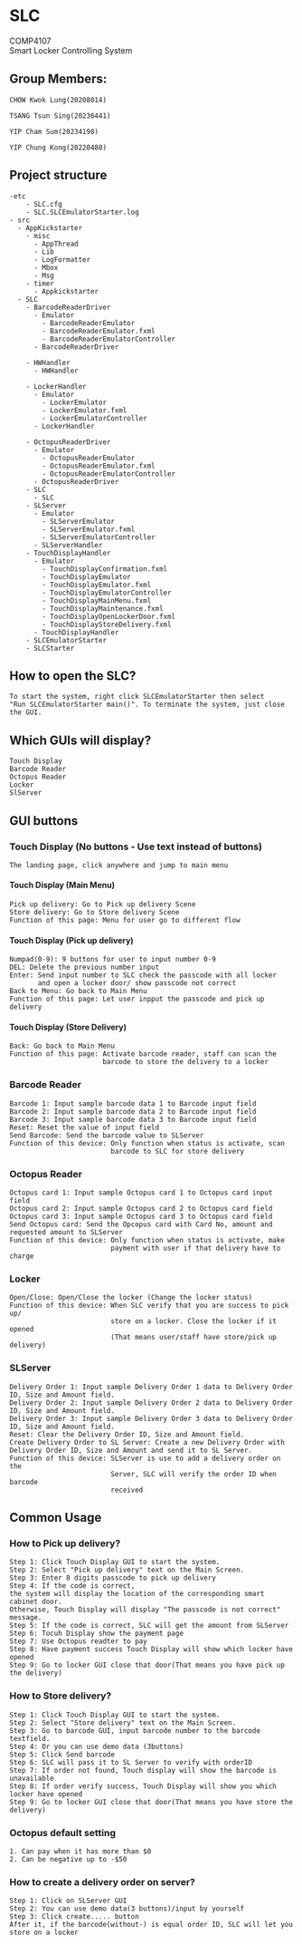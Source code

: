 # SLC
COMP4107\
Smart Locker Controlling System

## Group Members:

    CHOW Kwok Lung(20208014)

    TSANG Tsun Sing(20236441)
    
    YIP Cham Sum(20234198)
    
    YIP Chung Kong(20220480)

## Project structure
    -etc
        - SLC.cfg
        - SLC.SLCEmulatorStarter.log
    - src
      - AppKickstarter
        - misc
          - AppThread
          - Lib
          - LogFormatter
          - Mbox
          - Msg
        - timer
          - Appkickstarter
      - SLC
        - BarcodeReaderDriver
          - Emulator
            - BarcodeReaderEmulator
            - BarcodeReaderEmulator.fxml
            - BarcodeReaderEmulatorController
          - BarcodeReaderDriver
          
        - HWHandler
          - HWHandler
          
        - LockerHandler
          - Emulator
            - LockerEmulator
            - LockerEmulator.fxml
            - LockerEmulatorController
          - LockerHandler
          
        - OctopusReaderDriver
          - Emulator
            - OctopusReaderEmulator
            - OctopusReaderEmulator.fxml
            - OctopusReaderEmulatorController
          - OctopusReaderDriver
        - SLC
          - SLC
        - SLServer
          - Emulator
            - SLServerEmulator
            - SLServerEmulator.fxml
            - SLServerEmulatorController
          - SLServerHandler
        - TouchDisplayHandler
          - Emulator
            - TouchDisplayConfirmation.fxml
            - TouchDisplayEmulator
            - TouchDisplayEmulator.fxml
            - TouchDisplayEmulatorController
            - TouchDisplayMainMenu.fxml
            - TouchDisplayMaintenance.fxml
            - TouchDisplayOpenLockerDoor.fxml
            - TouchDisplayStoreDelivery.fxml
          - TouchDisplayHandler
        - SLCEmulatorStarter
        - SLCStarter    
## How to open the SLC?
    To start the system, right click SLCEmulatorStarter then select 
    "Run SLCEmulatorStarter main()". To terminate the system, just close the GUI.

## Which GUIs will display?
    Touch Display
    Barcode Reader
    Octopus Reader
    Locker
    SlServer

## GUI buttons
### Touch Display (No buttons - Use text instead of buttons)
    The landing page, click anywhere and jump to main menu
#### Touch Display (Main Menu)
    Pick up delivery: Go to Pick up delivery Scene
    Store delivery: Go to Store delivery Scene
    Function of this page: Menu for user go to different flow
#### Touch Display (Pick up delivery)
    Numpad(0-9): 9 buttons for user to input number 0-9
    DEL: Delete the previous number input
    Enter: Send input number to SLC check the passcode with all locker
           and open a locker door/ show passcode not correct
    Back to Menu: Go back to Main Menu
    Function of this page: Let user inpput the passcode and pick up delivery
#### Touch Display (Store Delivery)
    Back: Go back to Main Menu
    Function of this page: Activate barcode reader, staff can scan the 
                           barcode to store the delivery to a locker
    

### Barcode Reader
    Barcode 1: Input sample barcode data 1 to Barcode input field
    Barcode 2: Input sample barcode data 2 to Barcode input field
    Barcode 3: Input sample barcode data 3 to Barcode input field
    Reset: Reset the value of input field
    Send Barcode: Send the barcode value to SLServer
    Function of this device: Only function when status is activate, scan
                             barcode to SLC for store delivery
### Octopus Reader 
    Octopus card 1: Input sample Octopus card 1 to Octopus card input field
    Octopus card 2: Input sample Octopus card 2 to Octopus card field
    Octopus card 3: Input sample Octopus card 3 to Octopus card field
    Send Octopus card: Send the Opcopus card with Card No, amount and requested amount to SLServer
    Function of this device: Only function when status is activate, make
                             payment with user if that delivery have to charge
### Locker
    Open/Close: Open/Close the locker (Change the locker status)
    Function of this device: When SLC verify that you are success to pick up/
                             store on a locker. Close the locker if it opened
                             (That means user/staff have store/pick up delivery)

### SLServer
    Delivery Order 1: Input sample Delivery Order 1 data to Delivery Order ID, Size and Amount field.
    Delivery Order 2: Input sample Delivery Order 2 data to Delivery Order ID, Size and Amount field.
    Delivery Order 3: Input sample Delivery Order 3 data to Delivery Order ID, Size and Amount field.
    Reset: Clear the Delivery Order ID, Size and Amount field.
    Create Delivery Order to SL Server: Create a new Delivery Order with Delivery Order ID, Size and Amount and send it to SL Server.
    Function of this device: SLServer is use to add a delivery order on the 
                             Server, SLC will verify the order ID when barcode
                             received
## Common Usage
### How to Pick up delivery?
    Step 1: Click Touch Display GUI to start the system.
    Step 2: Select "Pick up delivery" text on the Main Screen.
    Step 3: Enter 8 digits passcode to pick up delivery
    Step 4: If the code is correct, 
    the system will display the location of the corresponding smart cabinet door.
    Otherwise, Touch Display will display "The passcode is not correct" message.
    Step 5: If the code is correct, SLC will get the amount from SLServer
    Step 6: Tocuh Display show the payment page
    Step 7: Use Octopus readter to pay
    Step 8: Have payment success Touch Display will show which locker have opened
    Step 9: Go to locker GUI close that door(That means you have pick up the delivery)
### How to Store delivery?
    Step 1: Click Touch Display GUI to start the system.
    Step 2: Select "Store delivery" text on the Main Screen.
    Step 3: Go to barcode GUI, input barcode number to the barcode textfield.
    Step 4: Or you can use demo data (3buttons)
    Step 5: Click Send barcode
    Step 6: SLC will pass it to SL Server to verify with orderID
    Step 7: If order not found, Touch display will show the barcode is unavailable
    Step 8: If order verify success, Touch Display will show you which locker have opened
    Step 9: Go to locker GUI close that door(That means you have store the delivery)
### Octopus default setting
    1. Can pay when it has more than $0
    2. Can be negative up to -$50
### How to create a delivery order on server?
    Step 1: Click on SLServer GUI
    Step 2: You can use demo data(3 buttons)/input by yourself
    Step 3: Click create..... button
    After it, if the barcode(without-) is equal order ID, SLC will let you store on a locker

